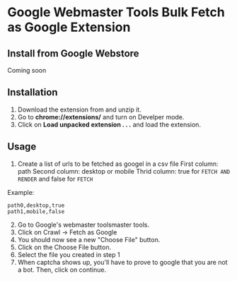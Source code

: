 # Google Webmaster Tools Bulk Fetch as Google Extension
## Install from Google Webstore
Coming soon

## Installation
1. Download the extension from and unzip it.
2. Go to **chrome://extensions/** and turn on Develper mode.
3. Click on **Load unpacked extension . . .** and load the extension.

## Usage
1. Create a list of urls to be fetched as googel in a csv file
First column: path
Second column: desktop or mobile
Thrid column: true for `FETCH AND RENDER` and false for `FETCH`

Example:
```
path0,desktop,true
path1,mobile,false
```

2. Go to Google's webmaster toolsmaster tools.
3. Click on Crawl -> Fetch as Google
4. You should now see a new "Choose File" button.
5. Click on the Choose File button.
6. Select the file you created in step 1
7. When captcha shows up, you'll have to prove to google that you are not a bot. Then, click on continue.
